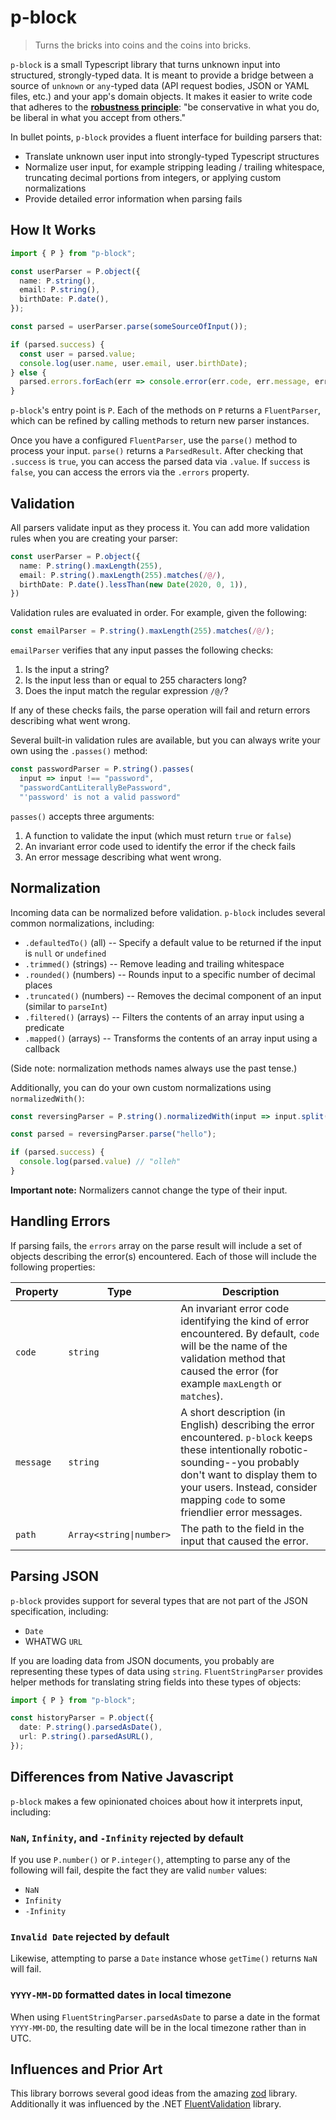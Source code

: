 # p-block

> Turns the bricks into coins and the coins into bricks.

`p-block` is a small Typescript library that turns unknown input into structured, strongly-typed data. It is meant to provide a bridge between a source of `unknown` or `any`-typed data (API request bodies, JSON or YAML files, etc.) and your app's domain objects. It makes it easier to write code that adheres to the [**robustness principle**][robustness]: "be conservative in what you do, be liberal in what you accept from others."

[robustness]: https://datatracker.ietf.org/doc/html/rfc761#section-2.10

In bullet points, `p-block` provides a fluent interface for building parsers that:

- Translate unknown user input into strongly-typed Typescript structures
- Normalize user input, for example stripping leading / trailing whitespace, truncating decimal portions from integers, or applying custom normalizations
- Provide detailed error information when parsing fails

## How It Works

```typescript
import { P } from "p-block";

const userParser = P.object({
  name: P.string(),
  email: P.string(),
  birthDate: P.date(),
});

const parsed = userParser.parse(someSourceOfInput());

if (parsed.success) {
  const user = parsed.value;
  console.log(user.name, user.email, user.birthDate);
} else {
  parsed.errors.forEach(err => console.error(err.code, err.message, err.path));
}
```

`p-block`'s entry point is `P`. Each of the methods on `P` returns a `FluentParser`, which can be refined by calling methods to return new parser instances.

Once you have a configured `FluentParser`, use the `parse()` method to process your input. `parse()` returns a `ParsedResult`. After checking that `.success` is `true`, you can access the parsed data via `.value`. If `success` is `false`, you can access the errors via the `.errors` property.

## Validation

All parsers validate input as they process it. You can add more validation rules when you are creating your parser:

```typescript
const userParser = P.object({
  name: P.string().maxLength(255),
  email: P.string().maxLength(255).matches(/@/),
  birthDate: P.date().lessThan(new Date(2020, 0, 1)),
})
```

Validation rules are evaluated in order. For example, given the following:

```typescript
const emailParser = P.string().maxLength(255).matches(/@/);
```

`emailParser` verifies that any input passes the following checks:

1. Is the input a string?
2. Is the input less than or equal to 255 characters long?
3. Does the input match the regular expression `/@/`?

If any of these checks fails, the parse operation will fail and return errors describing what went wrong.

Several built-in validation rules are available, but you can always write your own using the `.passes()` method:

```typescript
const passwordParser = P.string().passes(
  input => input !== "password",
  "passwordCantLiterallyBePassword",
  "'password' is not a valid password"
```

`passes()` accepts three arguments:

1. A function to validate the input (which must return `true` or `false`)
2. An invariant error code used to identify the error if the check fails
3. An error message describing what went wrong.

## Normalization

Incoming data can be normalized before validation. `p-block` includes several common normalizations, including:

- `.defaultedTo()` (all) -- Specify a default value to be returned if the input is `null` or `undefined`
- `.trimmed()` (strings) -- Remove leading and trailing whitespace
- `.rounded()` (numbers) -- Rounds input to a specific number of decimal places
- `.truncated()` (numbers) -- Removes the decimal component of an input (similar to `parseInt`)
- `.filtered()` (arrays) -- Filters the contents of an array input using a predicate
- `.mapped()` (arrays) -- Transforms the contents of an array input using a callback

(Side note: normalization methods names always use the past tense.)

Additionally, you can do your own custom normalizations using `normalizedWith()`:

```typescript
const reversingParser = P.string().normalizedWith(input => input.split('').reverse().join(''));

const parsed = reversingParser.parse("hello");

if (parsed.success) {
  console.log(parsed.value) // "olleh"
}
```

**Important note:** Normalizers cannot change the type of their input.

## Handling Errors

If parsing fails, the `errors` array on the parse result will include a set of objects describing the error(s) encountered. Each of those will include the following properties:

| Property | Type | Description |
| -- | -- | -- |
| `code` | `string` | An invariant error code identifying the kind of error encountered. By default, `code` will be the name of the validation method that caused the error (for example `maxLength` or `matches`). |
| `message` | `string` | A short description (in English) describing the error encountered. `p-block` keeps these intentionally robotic-sounding--you probably don't want to display them to your users. Instead, consider mapping `code` to some friendlier error messages. |
| `path` | `Array<string\|number>` | The path to the field in the input that caused the error. |

## Parsing JSON

`p-block` provides support for several types that are not part of the JSON specification, including:

- `Date`
- WHATWG `URL`

If you are loading data from JSON documents, you probably are representing these types of data using `string`. `FluentStringParser` provides helper methods for translating string fields into these types of objects:

```typescript
import { P } from "p-block";

const historyParser = P.object({
  date: P.string().parsedAsDate(),
  url: P.string().parsedAsURL(),
});
```

## Differences from Native Javascript

`p-block` makes a few opinionated choices about how it interprets input, including:

### `NaN`, `Infinity`, and `-Infinity` rejected by default

If you use `P.number()` or `P.integer()`, attempting to parse any of the following will fail, despite the fact they are valid `number` values:

- `NaN`
- `Infinity`
- `-Infinity`

### `Invalid Date` rejected by default

Likewise, attempting to parse a `Date` instance whose `getTime()` returns `NaN` will fail.

### `YYYY-MM-DD` formatted dates in local timezone

When using `FluentStringParser.parsedAsDate` to parse a date in the format `YYYY-MM-DD`, the resulting date will be in the local timezone rather than in UTC.

## Influences and Prior Art

This library borrows several good ideas from the amazing [zod][zod] library. Additionally it was influenced by the .NET [FluentValidation][fluent-validation] library.

[zod]: https://github.com/colinhacks/zod
[fluent-validation]: https://fluentvalidation.net/
